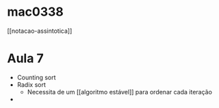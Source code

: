 # mac0338

[[notacao-assintotica]]

# Aula 7

- Counting sort
- Radix sort
  - Necessita de um [[algoritmo estável]] para ordenar cada iteração
- 